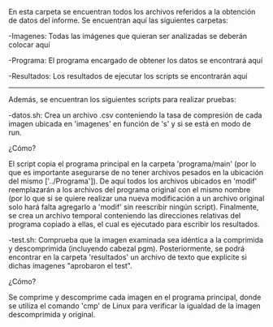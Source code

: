 En esta carpeta se encuentran todos los archivos referidos a la obtención de datos del informe.
Se encuentran aquí las siguientes carpetas:

-Imagenes:
Todas las imágenes que quieran ser analizadas se deberán colocar aquí

-Programa:
El programa encargado de obtener los datos se encontrará aquí

-Resultados:
Los resultados de ejecutar los scripts se encontrarán aquí

------------------------------------------------------------------------------------------------

Además, se encuentran los siguientes scripts para realizar pruebas:

-datos.sh:
Crea un archivo .csv conteniendo la tasa de compresión de cada imagen 
ubicada en 'imagenes' en función de 's' y si se está en modo de run.

¿Cómo?

El script copia el programa principal en la carpeta 'programa/main' (por lo que
es importante asegurarse de no tener archivos pesados en la ubicación del mismo 
['../Programa']).
De aquí todos los archivos ubicados en 'modif' reemplazarán a los
archivos del programa original con el mismo nombre (por lo que si se quiere realizar
una nueva modificación a un archivo original solo hará falta agregarlo a 'modif' sin
reescribir ningún script).
Finalmente, se crea un archivo temporal conteniendo las direcciones relativas del programa
copiado a ellas, el cual es ejecutado para escribir los resultados.

-test.sh:
Comprueba que la imagen examinada sea idéntica a la comprimida y descomprimida
(incluyendo cabezal pgm). Posteriormente, se podrá encontrar en la carpeta 'resultados'
un archivo de texto que explicite si dichas imagenes "aprobaron el test".

¿Cómo?

Se comprime y descomprime cada imagen en el programa principal, donde 
se utiliza el comando 'cmp' de Linux para verificar la igualdad de
la imagen descomprimida y original.
